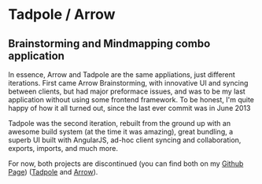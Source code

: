 # Tadpole / Arrow 

## Brainstorming and Mindmapping combo application

In essence, Arrow and Tadpole are the same appliations, just different iterations. First came Arrow Brainstorming, with innovative UI and syncing between clients, but had major preformace issues, and was to be my last application without using some frontend framework. To be honest, I'm quite happy of how it all turned out, since the last ever commit was in June 2013

Tadpole was the second iteration, rebuilt from the ground up with an awesome build system (at the time it was amazing), great bundling, a superb UI built with AngularJS, ad-hoc client syncing and collaboration, exports, imports, and much more. 

For now, both projects are discontinued (you can find both on my [Github Page](https://github.com/sabinmarcu)) ([Tadpole](https://github.com/sabinmarcu/tadpole) and [Arrow](https://github.com/sabinmarcu/arrow)).
